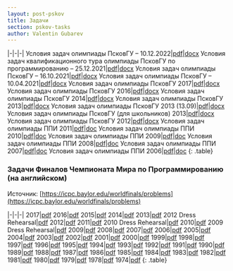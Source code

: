 ```yaml
---
layout: post-pskov
title: Задачи
section: pskov-tasks
author: Valentin Gubarev
---
```


|-|-|-|
Условия задач олимпиады ПсковГУ – 10.12.2022|[pdf](/docs/pskov/Tasks_2022_12_10.pdf)|[docx](/docs/pskov/Tasks_2022_12_10.docx)
Условия задач квалификационного тура олимпиады ПсковГУ по программированию – 25.12.2021|[pdf](/docs/pskov/Tasks_2021_12_25.pdf)|[docx](/docs/pskov/Tasks_2021_12_25.docx)
Условия задач олимпиады ПсковГУ – 16.10.2021|[pdf](/docs/pskov/Tasks_2021_10_16.pdf)|[docx](/docs/pskov/Tasks_2021_10_16.docx)
Условия задач олимпиады ПсковГУ – 10.04.2021|[pdf](/docs/pskov/Tasks_2021_04_10.pdf)|[docx](/docs/pskov/Tasks_2021_04_10.docx)
Условия задач олимпиады ПсковГУ 2017|[pdf](/docs/pskov/Tasks_2017_09_22.pdf)|[docx](/docs/pskov/Tasks_2017_09_22.docx)
Условия задач олимпиады ПсковГУ 2016|[pdf](/docs/pskov/Tasks_2016_04_02.pdf)|[docx](/docs/pskov/Tasks_2016_04_02.docx)
Условия задач олимпиады ПсковГУ 2014|[pdf](/docs/pskov/Tasks_2014_03_22.pdf)|[docx](/docs/pskov/Tasks_2014_03_22.docx)
Условия задач олимпиады ПсковГУ 2013|[pdf](/docs/pskov/Tasks_2013_09_13.pdf)|[docx](/docs/pskov/Tasks_2013_09_13.docx)
Условия задач олимпиады ПсковГУ 2013 (13.09)|[pdf](/docs/pskov/Tasks_2013_09_13_1-2.pdf)|[docx](/docs/pskov/Tasks_2013_09_13_1-2.docx)
Условия задач олимпиады ПсковГУ (для школьников) 2013|[pdf](/docs/pskov/Tasks_2013_09_13_School.pdf)|[docx](/docs/pskov/Tasks_2013_09_13_School.docx)
Условия задач олимпиады ПсковГУ 2012|[pdf](/docs/pskov/Tasks_2012_04_07.pdf)|[docx](/docs/pskov/Tasks_2012_04_07.docx)
Условия задач олимпиады ППИ 2011|[pdf](/docs/pskov/Tasks_2011_03_26.pdf)|[doc](/docs/pskov/Tasks_2011_03_26.doc)
Условия задач олимпиады ППИ 2010|[pdf](/docs/pskov/Tasks_2010_03_13.pdf)|[doc](/docs/pskov/Tasks_2010_03_13.doc)
Условия задач олимпиады ППИ 2009|[pdf](/docs/pskov/Tasks_2009_03_28.pdf)|[doc](/docs/pskov/Tasks_2009_03_28.doc)
Условия задач олимпиады ППИ 2008|[pdf](/docs/pskov/Tasks_2008_03_22.pdf)|[doc](/docs/pskov/Tasks_2008_03_22.doc)
Условия задач олимпиады ППИ 2007|[pdf](/docs/pskov/Tasks_2007_03_10.pdf)|[doc](/docs/pskov/Tasks_2007_03_10.doc)
Условия задач олимпиады ППИ 2006|[pdf](/docs/pskov/Tasks_2006_05_25.pdf)|[doc](/docs/pskov/Tasks_2006_05_25.doc)
{: .table}


### Задачи Финалов Чемпионата Мира по Программированию (на английском)

Источник: [https://icpc.baylor.edu/worldfinals/problems](https://icpc.baylor.edu/worldfinals/problems)

|-|-|-|
2017|[pdf](/docs/icpc/icpc2017.pdf)
2016|[pdf](/docs/icpc/icpc2016.pdf)
2015|[pdf](/docs/icpc/icpc2015.pdf)
2014|[pdf](/docs/icpc/icpc2014.pdf)
2013|[pdf](/docs/icpc/icpc2013.pdf)
2012 Dress Rehearsal|[pdf](/docs/icpc/icpc2012-dress-rehearsal.pdf)
2012|[pdf](/docs/icpc/icpc2012.pdf)
2011|[pdf](/docs/icpc/icpc2011.pdf)
2010 Dress Rehearsal|[pdf](/docs/icpc/icpc2010-dress-rehearsal.pdf)
2010|[pdf](/docs/icpc/icpc2010.pdf)
2009 Dress Rehearsal|[pdf](/docs/icpc/icpc2009-dress-rehearsal.pdf)
2009|[pdf](/docs/icpc/icpc2009.pdf)
2008|[pdf](/docs/icpc/icpc2008.pdf)
2007|[pdf](/docs/icpc/icpc2007.pdf)
2006|[pdf](/docs/icpc/icpc2006.pdf)
2005|[pdf](/docs/icpc/icpc2005.pdf)
2004|[pdf](/docs/icpc/icpc2004.pdf)
2003|[pdf](/docs/icpc/icpc2003.pdf)
2002|[pdf](/docs/icpc/icpc2002.pdf)
2001|[pdf](/docs/icpc/icpc2001.pdf)
2000|[pdf](/docs/icpc/icpc2000.pdf)
1999|[pdf](/docs/icpc/icpc1999.pdf)
1998|[pdf](/docs/icpc/icpc1998.pdf)
1997|[pdf](/docs/icpc/icpc1997.pdf)
1996|[pdf](/docs/icpc/icpc1996.pdf)
1995|[pdf](/docs/icpc/icpc1995.pdf)
1994|[pdf](/docs/icpc/icpc1994.pdf)
1993|[pdf](/docs/icpc/icpc1993.pdf)
1992|[pdf](/docs/icpc/icpc1992.pdf)
1991|[pdf](/docs/icpc/icpc1991.pdf)
1990|[pdf](/docs/icpc/icpc1990.pdf)
1989|[pdf](/docs/icpc/icpc1989.pdf)
1988|[pdf](/docs/icpc/icpc1988.pdf)
1987|[pdf](/docs/icpc/icpc1987.pdf)
1986|[pdf](/docs/icpc/icpc1986.pdf)
1985|[pdf](/docs/icpc/icpc1985.pdf)
1984|[pdf](/docs/icpc/icpc1984.pdf)
1983|[pdf](/docs/icpc/icpc1983.pdf)
1982|[pdf](/docs/icpc/icpc1982.pdf)
1981|[pdf](/docs/icpc/icpc1981.pdf)
1980|[pdf](/docs/icpc/icpc1980.pdf)
1979|[pdf](/docs/icpc/icpc1979.pdf)
1978|[pdf](/docs/icpc/icpc1978.pdf)
1974|[pdf](/docs/icpc/icpc1974.pdf)
{: .table}
